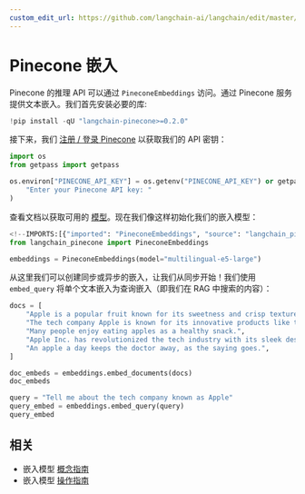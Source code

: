 ```yaml
---
custom_edit_url: https://github.com/langchain-ai/langchain/edit/master/docs/docs/integrations/text_embedding/pinecone.ipynb
---
```

# Pinecone 嵌入

Pinecone 的推理 API 可以通过 `PineconeEmbeddings` 访问。通过 Pinecone 服务提供文本嵌入。我们首先安装必要的库:


```python
!pip install -qU "langchain-pinecone>=0.2.0" 
```

接下来，我们 [注册 / 登录 Pinecone](https://app.pinecone.io) 以获取我们的 API 密钥：


```python
import os
from getpass import getpass

os.environ["PINECONE_API_KEY"] = os.getenv("PINECONE_API_KEY") or getpass(
    "Enter your Pinecone API key: "
)
```

查看文档以获取可用的 [模型](https://docs.pinecone.io/models/overview)。现在我们像这样初始化我们的嵌入模型：


```python
<!--IMPORTS:[{"imported": "PineconeEmbeddings", "source": "langchain_pinecone", "docs": "https://python.langchain.com/api_reference/pinecone/embeddings/langchain_pinecone.embeddings.PineconeEmbeddings.html", "title": "Pinecone Embeddings"}]-->
from langchain_pinecone import PineconeEmbeddings

embeddings = PineconeEmbeddings(model="multilingual-e5-large")
```

从这里我们可以创建同步或异步的嵌入，让我们从同步开始！我们使用 `embed_query` 将单个文本嵌入为查询嵌入（即我们在 RAG 中搜索的内容）：


```python
docs = [
    "Apple is a popular fruit known for its sweetness and crisp texture.",
    "The tech company Apple is known for its innovative products like the iPhone.",
    "Many people enjoy eating apples as a healthy snack.",
    "Apple Inc. has revolutionized the tech industry with its sleek designs and user-friendly interfaces.",
    "An apple a day keeps the doctor away, as the saying goes.",
]
```


```python
doc_embeds = embeddings.embed_documents(docs)
doc_embeds
```


```python
query = "Tell me about the tech company known as Apple"
query_embed = embeddings.embed_query(query)
query_embed
```


## 相关

- 嵌入模型 [概念指南](/docs/concepts/#embedding-models)
- 嵌入模型 [操作指南](/docs/how_to/#embedding-models)

